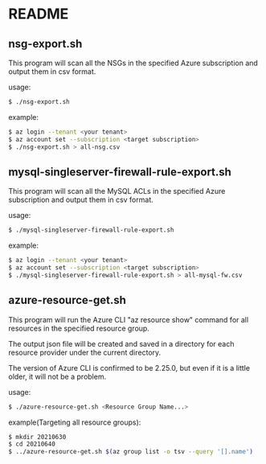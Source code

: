 # README

## nsg-export.sh

This program will scan all the NSGs in the specified Azure subscription and output them in csv format.

usage:

```bash
$ ./nsg-export.sh
```

example:

```bash
$ az login --tenant <your tenant>
$ az account set --subscription <target subscription>
$ ./nsg-export.sh > all-nsg.csv
```

## mysql-singleserver-firewall-rule-export.sh

This program will scan all the MySQL ACLs in the specified Azure subscription and output them in csv format.

usage:

```bash
$ ./mysql-singleserver-firewall-rule-export.sh
```

example:

```bash
$ az login --tenant <your tenant>
$ az account set --subscription <target subscription>
$ ./mysql-singleserver-firewall-rule-export.sh > all-mysql-fw.csv
```

## azure-resource-get.sh

This program will run the Azure CLI "az resource show" command for all resources in the specified resource group.

The output json file will be created and saved in a directory for each resource provider under the current directory.

The version of Azure CLI is confirmed to be 2.25.0, but even if it is a little older, it will not be a problem.

usage:

```bash
$ ./azure-resource-get.sh <Resource Group Name...>
```

example(Targeting all resource groups):

```bash
$ mkdir 20210630
$ cd 20210640
$ ../azure-resource-get.sh $(az group list -o tsv --query '[].name')
```
